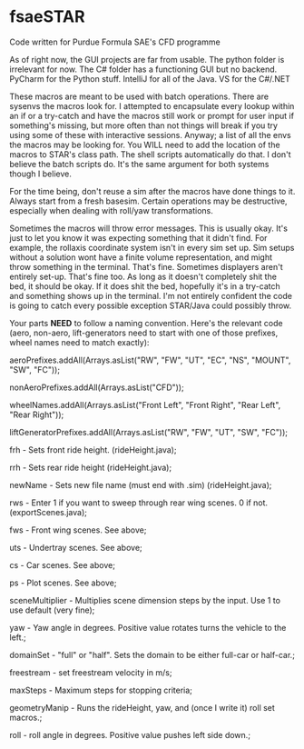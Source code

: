 # fsaeSTAR
Code written for Purdue Formula SAE's CFD programme

As of right now, the GUI projects are far from usable. The python folder is irrelevant for now. The C# folder has a functioning GUI but no backend. PyCharm for the Python stuff. IntelliJ for all of the Java. VS for the C#/.NET

These macros are meant to be used with batch operations. There are sysenvs the macros look for. I attempted to encapsulate every lookup within an if or a try-catch and have the macros still work or prompt for user input if something's missing, but more often than not things will break if you try using some of these with interactive sessions. Anyway; a list of all the envs the macros may be looking for. You WILL need to add the location of the macros to STAR's class path. The shell scripts automatically do that. I don't believe the batch scripts do. It's the same argument for both systems though I believe.

For the time being, don't reuse a sim after the macros have done things to it. Always start from a fresh basesim. Certain operations may be destructive, especially when dealing with roll/yaw transformations.

Sometimes the macros will throw error messages. This is usually okay. It's just to let you know it was expecting something that it didn't find. For example, the rollaxis coordinate system isn't in every sim set up. Sim setups without a solution wont have a finite volume representation, and might throw something in the terminal. That's fine. Sometimes displayers aren't entirely set-up. That's fine too. As long as it doesn't completely shit the bed, it should be okay. If it does shit the bed, hopefully it's in a try-catch and something shows up in the terminal. I'm not entirely confident the code is going to catch every possible exception STAR/Java could possibly throw.

Your parts ****NEED**** to follow a naming convention. Here's the relevant code (aero, non-aero, lift-generators need to start with one of those prefixes, wheel names need to match exactly):

aeroPrefixes.addAll(Arrays.asList("RW", "FW", "UT", "EC", "NS", "MOUNT", "SW", "FC"));

nonAeroPrefixes.addAll(Arrays.asList("CFD"));

wheelNames.addAll(Arrays.asList("Front Left", "Front Right", "Rear Left", "Rear Right"));

liftGeneratorPrefixes.addAll(Arrays.asList("RW", "FW", "UT", "SW", "FC"));
 
 
 
 
frh - Sets front ride height. (rideHeight.java);

rrh - Sets rear ride height (rideHeight.java);

newName - Sets new file name (must end with .sim) (rideHeight.java);

rws - Enter 1 if you want to sweep through rear wing scenes. 0 if not. (exportScenes.java);

fws - Front wing scenes. See above;

uts - Undertray scenes. See above;

cs - Car scenes. See above;

ps - Plot scenes. See above;

sceneMultiplier - Multiplies scene dimension steps by the input. Use 1 to use default (very fine);

yaw - Yaw angle in degrees. Positive value rotates turns the vehicle to the left.;

domainSet - "full" or "half". Sets the domain to be either full-car or half-car.;

freestream - set freestream velocity in m/s;

maxSteps - Maximum steps for stopping criteria;

geometryManip - Runs the rideHeight, yaw, and (once I write it) roll set macros.;

roll - roll angle in degrees. Positive value pushes left side down.;
